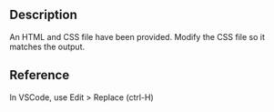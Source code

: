 ## Description
An HTML and CSS file have been provided. Modify the CSS file so it matches the output.

## Reference

In VSCode, use Edit > Replace (ctrl-H)

